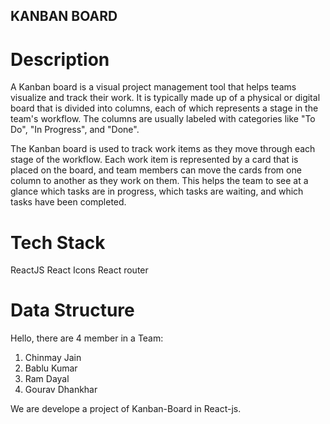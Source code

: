 ## KANBAN BOARD
# Description

A Kanban board is a visual project management tool that helps teams visualize and track their work. It is typically made up of a physical or digital board that is divided into columns, each of which represents a stage in the team's workflow. The columns are usually labeled with categories like "To Do", "In Progress", and "Done".

The Kanban board is used to track work items as they move through each stage of the workflow. Each work item is represented by a card that is placed on the board, and team members can move the cards from one column to another as they work on them. This helps the team to see at a glance which tasks are in progress, which tasks are waiting, and which tasks have been completed.

# Tech Stack
ReactJS
React Icons
React router

# Data Structure



Hello, there are 4 member in a Team:
1. Chinmay Jain
2. Bablu Kumar
3. Ram Dayal
4. Gourav Dhankhar

We are develope a project of Kanban-Board in React-js.

